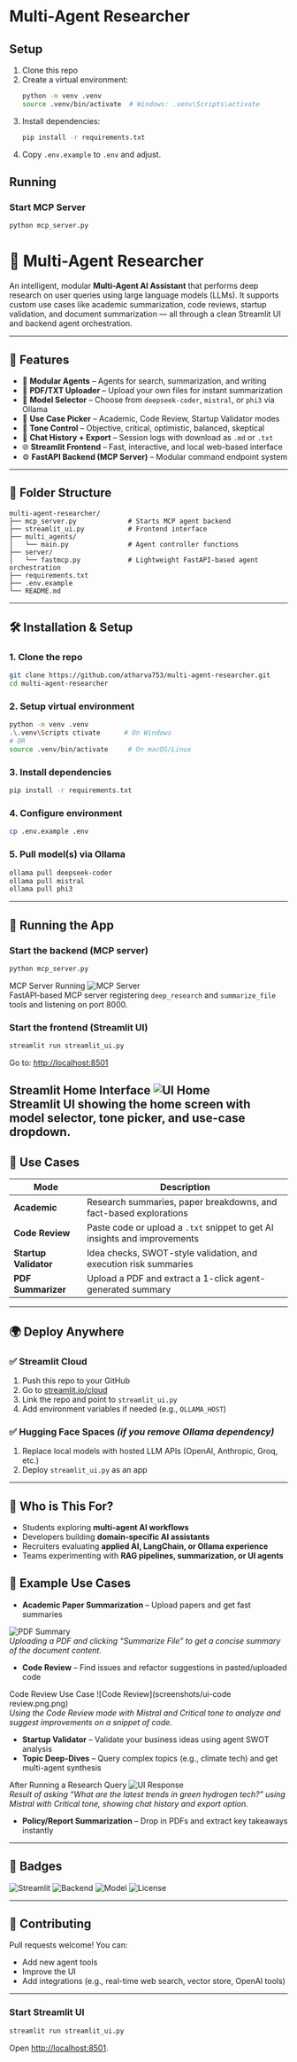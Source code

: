 # Multi-Agent Researcher

## Setup

1. Clone this repo
2. Create a virtual environment:
   ```bash
   python -m venv .venv
   source .venv/bin/activate  # Windows: .venv\Scripts\activate
   ```
3. Install dependencies:
   ```bash
   pip install -r requirements.txt
   ```
4. Copy `.env.example` to `.env` and adjust.

## Running

### Start MCP Server
```bash
python mcp_server.py
```
# 🧠 Multi-Agent Researcher

An intelligent, modular **Multi-Agent AI Assistant** that performs deep research on user queries using large language models (LLMs). It supports custom use cases like academic summarization, code reviews, startup validation, and document summarization — all through a clean Streamlit UI and backend agent orchestration.

---

## 🚀 Features

- 🧩 **Modular Agents** – Agents for search, summarization, and writing  
- 📄 **PDF/TXT Uploader** – Upload your own files for instant summarization  
- 🤖 **Model Selector** – Choose from `deepseek-coder`, `mistral`, or `phi3` via Ollama  
- 🎯 **Use Case Picker** – Academic, Code Review, Startup Validator modes  
- 🧠 **Tone Control** – Objective, critical, optimistic, balanced, skeptical  
- 💬 **Chat History + Export** – Session logs with download as `.md` or `.txt`  
- 🌐 **Streamlit Frontend** – Fast, interactive, and local web-based interface  
- ⚙️ **FastAPI Backend (MCP Server)** – Modular command endpoint system

---

## 📁 Folder Structure

```
multi-agent-researcher/
├── mcp_server.py             # Starts MCP agent backend
├── streamlit_ui.py           # Frontend interface
├── multi_agents/
│   └── main.py               # Agent controller functions
├── server/
│   └── fastmcp.py            # Lightweight FastAPI-based agent orchestration
├── requirements.txt
├── .env.example
└── README.md
```

---

## 🛠️ Installation & Setup

### 1. Clone the repo
```bash
git clone https://github.com/atharva753/multi-agent-researcher.git
cd multi-agent-researcher
```

### 2. Setup virtual environment
```bash
python -m venv .venv
.\.venv\Scripts ctivate      # On Windows
# OR
source .venv/bin/activate     # On macOS/Linux
```

### 3. Install dependencies
```bash
pip install -r requirements.txt
```

### 4. Configure environment
```bash
cp .env.example .env
```

### 5. Pull model(s) via Ollama
```bash
ollama pull deepseek-coder
ollama pull mistral
ollama pull phi3
```

---

## 🧪 Running the App

### Start the backend (MCP server)
```bash
python mcp_server.py
```

 MCP Server Running
![MCP Server](screenshots/mcp-server.png.png)  
FastAPI‑based MCP server registering `deep_research` and `summarize_file` tools and listening on port 8000.

### Start the frontend (Streamlit UI)
```bash
streamlit run streamlit_ui.py
```

Go to: [http://localhost:8501](http://localhost:8501)

Streamlit Home Interface
![UI Home](screenshots/ui-home.png.png)  
Streamlit UI showing the home screen with model selector, tone picker, and use-case dropdown.
---

## 🧠 Use Cases

| Mode             | Description                                                                 |
|------------------|-----------------------------------------------------------------------------|
| **Academic**     | Research summaries, paper breakdowns, and fact-based explorations           |
| **Code Review**  | Paste code or upload a `.txt` snippet to get AI insights and improvements   |
| **Startup Validator** | Idea checks, SWOT-style validation, and execution risk summaries       |
| **PDF Summarizer** | Upload a PDF and extract a 1-click agent-generated summary                |

---

## 🌍 Deploy Anywhere

### ✅ Streamlit Cloud
1. Push this repo to your GitHub
2. Go to [streamlit.io/cloud](https://streamlit.io/cloud)
3. Link the repo and point to `streamlit_ui.py`
4. Add environment variables if needed (e.g., `OLLAMA_HOST`)

### ✅ Hugging Face Spaces *(if you remove Ollama dependency)*  
1. Replace local models with hosted LLM APIs (OpenAI, Anthropic, Groq, etc.)
2. Deploy `streamlit_ui.py` as an app

---

## 🙋 Who is This For?

- Students exploring **multi-agent AI workflows**
- Developers building **domain-specific AI assistants**
- Recruiters evaluating **applied AI, LangChain, or Ollama experience**
- Teams experimenting with **RAG pipelines, summarization, or UI agents**

## 🧠 Example Use Cases

- **Academic Paper Summarization** – Upload papers and get fast summaries

![PDF Summary](screenshots/ui-pdf-summary.png.png)  
*Uploading a PDF and clicking “Summarize File” to get a concise summary of the document content.*


- **Code Review** – Find issues and refactor suggestions in pasted/uploaded code

Code Review Use Case
![Code Review](screenshots/ui-code review.png.png)  
*Using the Code Review mode with Mistral and Critical tone to analyze and suggest improvements on a snippet of code.*


- **Startup Validator** – Validate your business ideas using agent SWOT analysis
- **Topic Deep-Dives** – Query complex topics (e.g., climate tech) and get multi-agent synthesis

After Running a Research Query
![UI Response](screenshots/ui-response.png.png)  
*Result of asking “What are the latest trends in green hydrogen tech?” using Mistral with Critical tone, showing chat history and export option.*

- **Policy/Report Summarization** – Drop in PDFs and extract key takeaways instantly


---

## 🧷 Badges

![Streamlit](https://img.shields.io/badge/Frontend-Streamlit-orange)
![Backend](https://img.shields.io/badge/Backend-FastAPI-blue)
![Model](https://img.shields.io/badge/Model-Ollama-cc00ff)
![License](https://img.shields.io/badge/License-MIT-green)

---

## 🤝 Contributing

Pull requests welcome! You can:
- Add new agent tools
- Improve the UI
- Add integrations (e.g., real-time web search, vector store, OpenAI tools)

---
### Start Streamlit UI
```bash
streamlit run streamlit_ui.py
```

Open [http://localhost:8501](http://localhost:8501).
